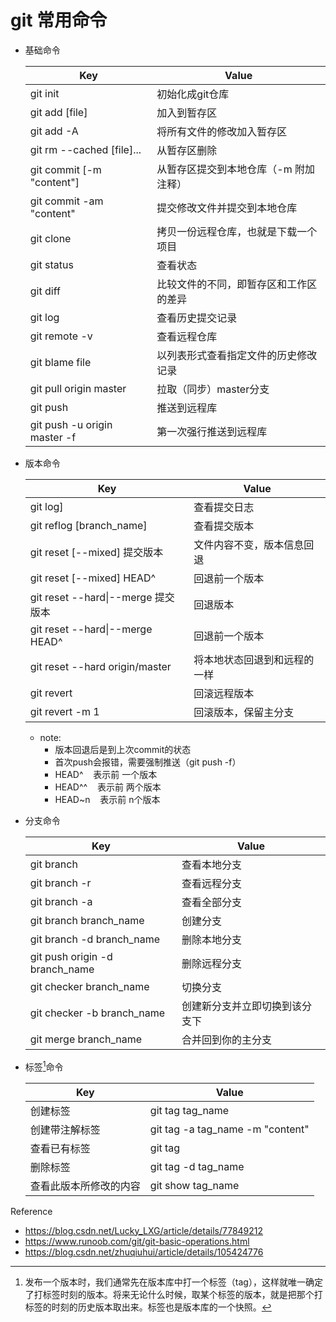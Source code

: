 # git 常用命令

* 基础命令

    |Key|Value|
    |----|----|
    |git init|初始化成git仓库|
    |git add [file]|加入到暂存区|
    |git add -A|将所有文件的修改加入暂存区|
    |git rm --cached [file]...|从暂存区删除|
    |git commit [-m "content"]|从暂存区提交到本地仓库（-m 附加注释）|
    |git commit -am "content"|提交修改文件并提交到本地仓库|
    |git clone|拷贝一份远程仓库，也就是下载一个项目|
    |git status|查看状态|
    |git diff|比较文件的不同，即暂存区和工作区的差异|
    |git log|查看历史提交记录|
    |git remote -v|查看远程仓库|
    |git blame file|以列表形式查看指定文件的历史修改记录|
    |git pull origin master|拉取（同步）master分支|
    |git push|推送到远程库|
    |git push -u origin master -f |第一次强行推送到远程库|

* 版本命令

    |Key|Value|
    |----|----|
    |git log]|查看提交日志|
    |git reflog [branch_name]|查看提交版本|
    |git reset [--mixed] 提交版本|文件内容不变，版本信息回退|
    |git reset [--mixed] HEAD^|回退前一个版本|
    |git reset --hard\|--merge 提交版本|回退版本|
    |git reset --hard\|--merge HEAD^|回退前一个版本|
    |git reset --hard origin/master|将本地状态回退到和远程的一样|
    |git revert|回滚远程版本|
    |git revert -m 1|回滚版本，保留主分支|

  * note:
    * 版本回退后是到上次commit的状态
    * 首次push会报错，需要强制推送（git push -f）
    * HEAD^ &nbsp;&nbsp;&nbsp;表示前 一个版本
    * HEAD^^ &nbsp;&nbsp;&nbsp;表示前 两个版本
    * HEAD~n &nbsp;&nbsp;&nbsp;表示前 n个版本

* 分支命令

    |Key|Value|
    |----|----|
    |git branch|查看本地分支|
    |git branch -r|查看远程分支|
    |git branch -a|查看全部分支|
    |git branch branch_name|创建分支|
    |git branch -d branch_name|删除本地分支|
    |git push origin -d branch_name|删除远程分支|
    |git checker branch_name|切换分支|
    |git checker -b branch_name|创建新分支并立即切换到该分支下|
    |git merge branch_name|合并回到你的主分支|

* 标签[^1]命令

    |Key|Value|
    |----|----|
    |创建标签|git tag tag_name|
    |创建带注解标签|git tag -a tag_name -m "content"|
    |查看已有标签|git tag||
    |删除标签|git tag -d tag_name|
    |查看此版本所修改的内容|git show tag_name|

[^1]:发布一个版本时，我们通常先在版本库中打一个标签（tag），这样就唯一确定了打标签时刻的版本。将来无论什么时候，取某个标签的版本，就是把那个打标签的时刻的历史版本取出来。标签也是版本库的一个快照。

Reference

* <https://blog.csdn.net/Lucky_LXG/article/details/77849212>
* <https://www.runoob.com/git/git-basic-operations.html>
* <https://blog.csdn.net/zhuqiuhui/article/details/105424776>
